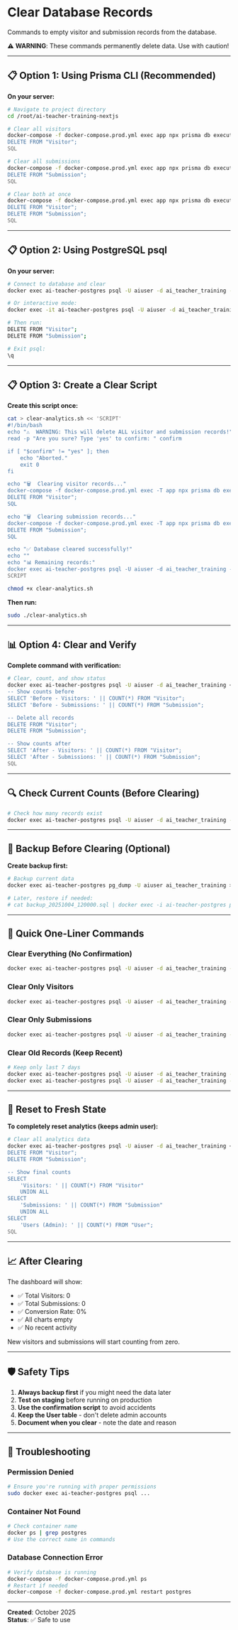 # Clear Database Records

Commands to empty visitor and submission records from the database.

⚠️ **WARNING**: These commands permanently delete data. Use with caution!

---

## 📋 Option 1: Using Prisma CLI (Recommended)

**On your server:**

```bash
# Navigate to project directory
cd /root/ai-teacher-training-nextjs

# Clear all visitors
docker-compose -f docker-compose.prod.yml exec app npx prisma db execute --stdin <<SQL
DELETE FROM "Visitor";
SQL

# Clear all submissions
docker-compose -f docker-compose.prod.yml exec app npx prisma db execute --stdin <<SQL
DELETE FROM "Submission";
SQL

# Clear both at once
docker-compose -f docker-compose.prod.yml exec app npx prisma db execute --stdin <<SQL
DELETE FROM "Visitor";
DELETE FROM "Submission";
SQL
```

---

## 📋 Option 2: Using PostgreSQL psql

**On your server:**

```bash
# Connect to database and clear
docker exec ai-teacher-postgres psql -U aiuser -d ai_teacher_training -c "DELETE FROM \"Visitor\"; DELETE FROM \"Submission\";"

# Or interactive mode:
docker exec -it ai-teacher-postgres psql -U aiuser -d ai_teacher_training

# Then run:
DELETE FROM "Visitor";
DELETE FROM "Submission";

# Exit psql:
\q
```

---

## 📋 Option 3: Create a Clear Script

**Create this script once:**

```bash
cat > clear-analytics.sh << 'SCRIPT'
#!/bin/bash
echo "⚠️  WARNING: This will delete ALL visitor and submission records!"
read -p "Are you sure? Type 'yes' to confirm: " confirm

if [ "$confirm" != "yes" ]; then
    echo "Aborted."
    exit 0
fi

echo "🗑️  Clearing visitor records..."
docker-compose -f docker-compose.prod.yml exec -T app npx prisma db execute --stdin <<SQL
DELETE FROM "Visitor";
SQL

echo "🗑️  Clearing submission records..."
docker-compose -f docker-compose.prod.yml exec -T app npx prisma db execute --stdin <<SQL
DELETE FROM "Submission";
SQL

echo "✅ Database cleared successfully!"
echo ""
echo "📊 Remaining records:"
docker exec ai-teacher-postgres psql -U aiuser -d ai_teacher_training -c "SELECT 'Visitors: ' || COUNT(*) FROM \"Visitor\" UNION ALL SELECT 'Submissions: ' || COUNT(*) FROM \"Submission\";"
SCRIPT

chmod +x clear-analytics.sh
```

**Then run:**
```bash
sudo ./clear-analytics.sh
```

---

## 📊 Option 4: Clear and Verify

**Complete command with verification:**

```bash
# Clear, count, and show status
docker exec ai-teacher-postgres psql -U aiuser -d ai_teacher_training << 'SQL'
-- Show counts before
SELECT 'Before - Visitors: ' || COUNT(*) FROM "Visitor";
SELECT 'Before - Submissions: ' || COUNT(*) FROM "Submission";

-- Delete all records
DELETE FROM "Visitor";
DELETE FROM "Submission";

-- Show counts after
SELECT 'After - Visitors: ' || COUNT(*) FROM "Visitor";
SELECT 'After - Submissions: ' || COUNT(*) FROM "Submission";
SQL
```

---

## 🔍 Check Current Counts (Before Clearing)

```bash
# Check how many records exist
docker exec ai-teacher-postgres psql -U aiuser -d ai_teacher_training -c "SELECT 'Visitors: ' || COUNT(*) as count FROM \"Visitor\" UNION ALL SELECT 'Submissions: ' || COUNT(*) FROM \"Submission\";"
```

---

## 💾 Backup Before Clearing (Optional)

**Create backup first:**

```bash
# Backup current data
docker exec ai-teacher-postgres pg_dump -U aiuser ai_teacher_training > backup_$(date +%Y%m%d_%H%M%S).sql

# Later, restore if needed:
# cat backup_20251004_120000.sql | docker exec -i ai-teacher-postgres psql -U aiuser -d ai_teacher_training
```

---

## 🎯 Quick One-Liner Commands

### Clear Everything (No Confirmation)
```bash
docker exec ai-teacher-postgres psql -U aiuser -d ai_teacher_training -c "DELETE FROM \"Visitor\"; DELETE FROM \"Submission\";"
```

### Clear Only Visitors
```bash
docker exec ai-teacher-postgres psql -U aiuser -d ai_teacher_training -c "DELETE FROM \"Visitor\";"
```

### Clear Only Submissions
```bash
docker exec ai-teacher-postgres psql -U aiuser -d ai_teacher_training -c "DELETE FROM \"Submission\";"
```

### Clear Old Records (Keep Recent)
```bash
# Keep only last 7 days
docker exec ai-teacher-postgres psql -U aiuser -d ai_teacher_training -c "DELETE FROM \"Visitor\" WHERE \"createdAt\" < NOW() - INTERVAL '7 days';"
docker exec ai-teacher-postgres psql -U aiuser -d ai_teacher_training -c "DELETE FROM \"Submission\" WHERE \"createdAt\" < NOW() - INTERVAL '7 days';"
```

---

## 🔄 Reset to Fresh State

**To completely reset analytics (keeps admin user):**

```bash
# Clear all analytics data
docker exec ai-teacher-postgres psql -U aiuser -d ai_teacher_training << 'SQL'
DELETE FROM "Visitor";
DELETE FROM "Submission";

-- Show final counts
SELECT 
    'Visitors: ' || COUNT(*) FROM "Visitor"
    UNION ALL
SELECT 
    'Submissions: ' || COUNT(*) FROM "Submission"
    UNION ALL
SELECT 
    'Users (Admin): ' || COUNT(*) FROM "User";
SQL
```

---

## 📈 After Clearing

The dashboard will show:
- ✅ Total Visitors: 0
- ✅ Total Submissions: 0
- ✅ Conversion Rate: 0%
- ✅ All charts empty
- ✅ No recent activity

New visitors and submissions will start counting from zero.

---

## 🛡️ Safety Tips

1. **Always backup first** if you might need the data later
2. **Test on staging** before running on production
3. **Use the confirmation script** to avoid accidents
4. **Keep the User table** - don't delete admin accounts
5. **Document when you clear** - note the date and reason

---

## 🔧 Troubleshooting

### Permission Denied
```bash
# Ensure you're running with proper permissions
sudo docker exec ai-teacher-postgres psql ...
```

### Container Not Found
```bash
# Check container name
docker ps | grep postgres
# Use the correct name in commands
```

### Database Connection Error
```bash
# Verify database is running
docker-compose -f docker-compose.prod.yml ps
# Restart if needed
docker-compose -f docker-compose.prod.yml restart postgres
```

---

**Created**: October 2025  
**Status**: ✅ Safe to use
